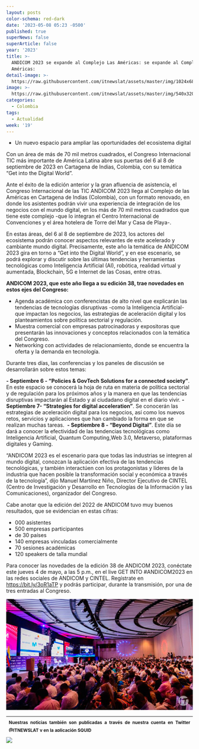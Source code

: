 ```yaml
---
layout: posts
color-schema: red-dark
date: '2023-05-08 05:23 -0500'
published: true
superNews: false
superArticle: false
year: '2023'
title: >-
  ANDICOM 2023 se expande al Complejo Las Américas: se expande al Complejo Las
  Américas:
detail-image: >-
  https://raw.githubusercontent.com/itnewslat/assets/master/img/1024x680/ANDICOM-2023-g.jpg
image: >-
  https://raw.githubusercontent.com/itnewslat/assets/master/img/540x320/ANDICOM-2023-p.jpg
categories:
  - Colombia
tags:
  - Actualidad
week: '19'
---
```

- Un nuevo espacio para ampliar las oportunidades del ecosistema digital
 
Con un área de más de 70 mil metros cuadrados, el Congreso Internacional TIC más importante de América Latina abre sus puertas del 6 al 8 de septiembre de 2023 en Cartagena de Indias, Colombia, con su temática “Get into the Digital World”.

Ante el éxito de la edición anterior y la gran afluencia de asistencia, el Congreso Internacional de las TIC ANDICOM 2023 llega al Complejo de las Américas en Cartagena de Indias (Colombia), con un formato renovado, en donde los asistentes podrán vivir una experiencia de integración de los negocios con el mundo digital, en los más de 70 mil metros cuadrados que tiene este complejo -que lo integran el Centro Internacional de Convenciones y el área hotelera de Torre del Mar y Casa de Playa-.
 
En estas áreas, del 6 al 8 de septiembre de 2023, los actores del ecosistema podrán conocer aspectos relevantes de este acelerado y cambiante mundo digital. Precisamente, este año la temática de ANDICOM 2023 gira en torno a “Get into the Digital World”, y en ese escenario, se podrá explorar y discutir sobre las últimas tendencias y herramientas tecnológicas como Inteligencia Artificial (AI), robótica, realidad virtual y aumentada, Blockchain, 5G e Internet de las Cosas, entre otras.
 
**ANDICOM 2023, que este año llega a su edición 38, trae novedades en estos ejes del Congreso:**

- Agenda académica con conferencistas de alto nivel que explicarán las tendencias de tecnologías disruptivas -como la Inteligencia Artificial- que impactan los negocios, las estrategias de aceleración digital y los planteamientos sobre política sectorial y regulación.
- Muestra comercial con empresas patrocinadoras y expositoras que presentarán las innovaciones y conceptos relacionados con la temática del Congreso.
- Networking con actividades de relacionamiento, donde se encuentra la oferta y la demanda en tecnología.

 
Durante tres días, las conferencias y los paneles de discusión se desarrollarán sobre estos temas:
 
**- Septiembre 6 - “Policies & GovTech Solutions for a connected society”**. En este espacio se conocerá la hoja de ruta en materia de política sectorial y de regulación para los próximos años y la manera en que las tendencias disruptivas impactarán al Estado y al ciudadano digital en el diario vivir.
**- Septiembre 7- “Strategies for digital acceleration”**. Se conocerán las estrategias de aceleración digital para los negocios, así como los nuevos retos, servicios y aplicaciones que han cambiado la forma en que se realizan muchas tareas. ​
**- Septiembre 8 - “Beyond Digital”**. Este día se dará a conocer la efectividad de las tendencias tecnológicas como Inteligencia Artificial, Quantum Computing, ​ Web 3.0, Metaverso, plataformas digitales y Gaming.

 
“ANDICOM 2023 es el escenario para que todas las industrias se integren al mundo digital, conozcan la aplicación efectiva de las tendencias tecnológicas, y también interactúen con los protagonistas y líderes de la industria que hacen posible la transformación social y económica a través de la tecnología”, dijo Manuel Martínez Niño, Director Ejecutivo de CINTEL (Centro de Investigación y Desarrollo en Tecnologías de la Información y las Comunicaciones), organizador del Congreso.
 
Cabe anotar que la edición del 2022 de ANDICOM tuvo muy buenos resultados, que se evidencian en estas cifras:
- 000 asistentes
- 500 empresas participantes
- de 30 países
- 140 empresas vinculadas comercialmente
- 70 sesiones académicas
- 120 speakers de talla mundial

Para conocer las novedades de la edición 38 de ANDICOM 2023, conéctate este jueves 4 de mayo, a las 5 p.m., en el live GET INTO #ANDICOM2023 en las redes sociales de ANDICOM y CINTEL. Regístrate en https://bit.ly/3oR1aTP y podrás participar, durante la transmisión, por una de tres entradas al Congreso.

![](https://raw.githubusercontent.com/itnewslat/assets/master/img/540x320/ANDICOM-2023-p.jpg)

<table style="height: 42px;" width="569">
<tbody>
<tr>
<td style="text-align: justify;"><sub><strong>Nuestras noticias también son publicadas a través de nuestra cuenta en Twitter <a href="https://twitter.com/itnewslat?lang=es">@ITNEWSLAT</a> y en la aplicación <a href="https://squidapp.co/en/">SQUID</a></strong></sub></td>
</tr>
</tbody>
</table>
<img src="https://tracker.metricool.com/c3po.jpg?hash=56f88a41e39ab42c063cc51676587a04"/>